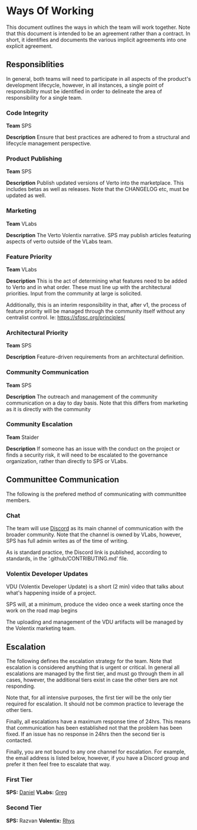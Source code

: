 # Ways Of Working

This document outlines the ways in which the team will work together. Note that this document is intended to be an agreement rather than a contract. In short, it identifies and documents the various implicit agreements into one explicit agreement.

## Responsiblities

In general, both teams will need to participate in all aspects of the product's development lifecycle, however, in all instances, a single point of responsibility must be identified in order to delineate the area of responsibility for a single team.

### Code Integrity

**Team**
SPS

**Description**
Ensure that best practices are adhered to from a structural and lifecycle management perspective.

### Product Publishing

**Team**
SPS

**Description**
Publish updated versions of Verto into the marketplace. This includes betas as well as releases. Note that the CHANGELOG etc, must be updated as well.

### Marketing

**Team**
VLabs

**Description**
The Verto Volentix narrative. SPS may publish articles featuring aspects of verto outside of the VLabs team.

### Feature Priority

**Team**
VLabs

**Description**
This is the act of determining what features need to be added to Verto and in what order. These must line up with the architectural priorities. Input from the community at large is solicited.

Additionally, this is an interim responsibility in that, after v1, the process of feature priority will be managed through the community itself without  any centralist control. Ie: https://sfosc.org/principles/ 

### Architectural Priority

**Team**
SPS

**Description**
Feature-driven requirements from an architectural definition.

### Community Communication

**Team**
SPS

**Description**
The outreach and management of the community communication on a day to day basis. Note that this differs from marketing as it is directly with the community

### Community Escalation

**Team**
Staider

**Description**
If someone has an issue with the conduct on the project or finds a security risk, it will need to be escalated to the governance organization, rather than directly to SPS or VLabs.

## Communittee Communication

The following is the prefered method of communicating with communittee members.

### Chat

The team will use [Discord](https://discordapp.com/) as its main channel of communication with the broader community. Note that the channel is owned by VLabs, however, SPS has full admin writes as of the time of writing. 

As is standard practice, the Discord link is published, according to standards, in the ‘.github/CONTRIBUTING.md’ file.

### Volentix Developer Updates

VDU (Volentix Developer Update) is a short (2 min) video that talks about what's happening inside of a project.

SPS will, at a minimum, produce the video once a week starting once the work on the road map begins

The uploading and management of the VDU artifacts will be managed by the Volentix marketing team.

## Escalation
The following defines the escalation strategy for the team. Note that escalation is considered anything that is urgent or critical. In general all escalations are managed by the first tier, and must go through them in all cases, however, the additional tiers exist in case the other tiers are not responding.

Note that, for all intensive purposes, the first tier will be the only tier required for escalation. It should not be common practice to leverage the other tiers.

Finally, all escalations have a maximum response time of 24hrs. This means that communication has been established not that the problem has been fixed. If an issue has no response in 24hrs then the second tier is contacted.

Finally, you are not bound to any one channel for escalation. For example, the email address is listed below, however, if you have a Discord group and prefer it then feel free to escalate that way.

### First Tier

**SPS:** [Daniel](https://github.com/nothingismagick)
**VLabs:** [Greg](https://github.com/gluneau)

### Second Tier
**SPS:** Razvan
**Volentix:** [Rhys](https://github.com/realrhys)
